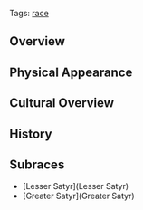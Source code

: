 Tags: [race](Races)

## Overview



## Physical Appearance



## Cultural Overview



## History



## Subraces

- [Lesser Satyr](Lesser Satyr)
- [Greater Satyr](Greater Satyr)
